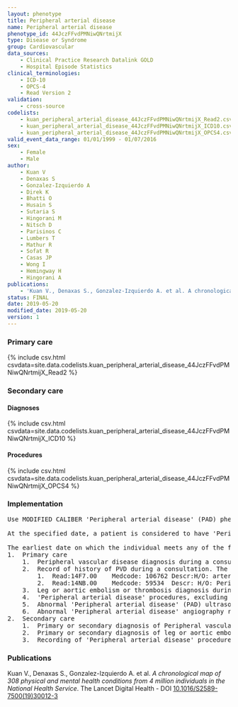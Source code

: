 ```yaml
---
layout: phenotype
title: Peripheral arterial disease
name: Peripheral arterial disease
phenotype_id: 44JczFFvdPMNiwQNrtmijX 
type: Disease or Syndrome
group: Cardiovascular
data_sources: 
    - Clinical Practice Research Datalink GOLD
    - Hospital Episode Statistics
clinical_terminologies: 
    - ICD-10
    - OPCS-4
    - Read Version 2
validation: 
    - cross-source
codelists: 
    - kuan_peripheral_arterial_disease_44JczFFvdPMNiwQNrtmijX_Read2.csv
    - kuan_peripheral_arterial_disease_44JczFFvdPMNiwQNrtmijX_ICD10.csv
    - kuan_peripheral_arterial_disease_44JczFFvdPMNiwQNrtmijX_OPCS4.csv
valid_event_data_range: 01/01/1999 - 01/07/2016
sex: 
    - Female
    - Male
author: 
    - Kuan V
    - Denaxas S
    - Gonzalez-Izquierdo A
    - Direk K
    - Bhatti O
    - Husain S
    - Sutaria S
    - Hingorani M
    - Nitsch D
    - Parisinos C
    - Lumbers T
    - Mathur R
    - Sofat R
    - Casas JP
    - Wong I
    - Hemingway H
    - Hingorani A
publications: 
    - 'Kuan V., Denaxas S., Gonzalez-Izquierdo A. et al. A chronological map of 308 physical and mental health conditions from 4 million individuals in the National Health Service. The Lancet Digital Health - DOI: 10.1016/S2589-7500(19)30012-3' 
status: FINAL
date: 2019-05-20
modified_date: 2019-05-20
version: 1
---
```

### Primary care 
{% include csv.html csvdata=site.data.codelists.kuan_peripheral_arterial_disease_44JczFFvdPMNiwQNrtmijX_Read2 %}
### Secondary care 
#### Diagnoses 
{% include csv.html csvdata=site.data.codelists.kuan_peripheral_arterial_disease_44JczFFvdPMNiwQNrtmijX_ICD10 %}
#### Procedures 
{% include csv.html csvdata=site.data.codelists.kuan_peripheral_arterial_disease_44JczFFvdPMNiwQNrtmijX_OPCS4 %}
### Implementation 
<pre>Use MODIFIED CALIBER 'Peripheral arterial disease' (PAD) phenotyping algorithm: 

At the specified date, a patient is considered to have 'Peripheral arterial disease' IF they meet any of the criteria below on or before the specified date. 

The earliest date on which the individual meets any of the following criteria on or before the specified date is defined as the first event date:
1.	Primary care
    1.	Peripheral vascular disease diagnosis during a consultation. arterial_gprd: category 7
    2.	Record of history of PVD during a consultation. The following Read codes from CPRD:
        1.	Read:14F7.00	Medcode: 106762	Descr:H/O: arterial lower limb ulcer
        2.	Read:14NB.00	Medcode: 59534	Descr: H/O: Peripheral vascular disease procedure
    3.	Leg or aortic embolism or thrombosis diagnosis during a consultation. arterial_gprd: category 8
    4.	'Peripheral arterial disease' procedures, excluding repair of AAA recording during a consultation. pad_opcs_gprd: category 3
    5.	Abnormal 'Peripheral arterial disease' (PAD) ultrasound or Doppler study results recorded during a consultation. As per implementation of pad_ud_gprd in CALIBER
    6.	Abnormal 'Peripheral arterial disease' angiography results recorded during a consultation. As per implementation of pad_angio_gprd in CALIBER
2.	Secondary care
    1.	Primary or secondary diagnosis of Peripheral vascular disease during a hospitalization. arterial_hes: category 7
    2.	Primary or secondary diagnosis of leg or aortic embolism or thrombosis during a hospitalization. arterial_hes: category 8
    3.	Recording of 'Peripheral arterial disease' procedures, excluding repair of AAA. pad_procs_opcs: category 3</pre> 
 
### Publications 
Kuan V., Denaxas S., Gonzalez-Izquierdo A. et al. _A chronological map of 308 physical and mental health conditions from 4 million individuals in the National Health Service_. The Lancet Digital Health - DOI <a href='https://www.thelancet.com/journals/landig/article/PIIS2589-7500(19)30012-3/fulltext'>10.1016/S2589-7500(19)30012-3</a>